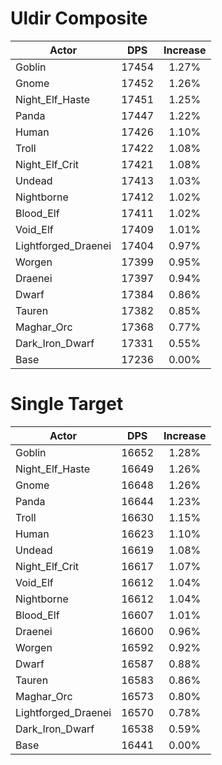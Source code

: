 # Uldir Composite
| Actor | DPS | Increase |
|---|:---:|:---:|
|Goblin|17454|1.27%|
|Gnome|17452|1.26%|
|Night_Elf_Haste|17451|1.25%|
|Panda|17447|1.22%|
|Human|17426|1.10%|
|Troll|17422|1.08%|
|Night_Elf_Crit|17421|1.08%|
|Undead|17413|1.03%|
|Nightborne|17412|1.02%|
|Blood_Elf|17411|1.02%|
|Void_Elf|17409|1.01%|
|Lightforged_Draenei|17404|0.97%|
|Worgen|17399|0.95%|
|Draenei|17397|0.94%|
|Dwarf|17384|0.86%|
|Tauren|17382|0.85%|
|Maghar_Orc|17368|0.77%|
|Dark_Iron_Dwarf|17331|0.55%|
|Base|17236|0.00%|

# Single Target
| Actor | DPS | Increase |
|---|:---:|:---:|
|Goblin|16652|1.28%|
|Night_Elf_Haste|16649|1.26%|
|Gnome|16648|1.26%|
|Panda|16644|1.23%|
|Troll|16630|1.15%|
|Human|16623|1.10%|
|Undead|16619|1.08%|
|Night_Elf_Crit|16617|1.07%|
|Void_Elf|16612|1.04%|
|Nightborne|16612|1.04%|
|Blood_Elf|16607|1.01%|
|Draenei|16600|0.96%|
|Worgen|16592|0.92%|
|Dwarf|16587|0.88%|
|Tauren|16583|0.86%|
|Maghar_Orc|16573|0.80%|
|Lightforged_Draenei|16570|0.78%|
|Dark_Iron_Dwarf|16538|0.59%|
|Base|16441|0.00%|
